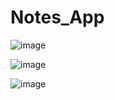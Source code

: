 # Notes_App


![image](https://github.com/user-attachments/assets/eacfb4c7-41af-43dd-b782-494369a5cf97)


![image](https://github.com/user-attachments/assets/37218322-acc3-48cc-b557-38e871cd1567)


![image](https://github.com/user-attachments/assets/01dc1c79-b346-47e4-b8ad-f010ec7d831e)


